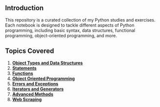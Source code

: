 ## Introduction
This repository is a curated collection of my Python studies and exercises. Each notebook is designed to tackle different aspects of Python programming, including basic syntax, data structures, functional programming, object-oriented programming, and more.

## Topics Covered
1. **[Object Types and Data Structures](https://github.com/nicolassouz4/Python/blob/537f4823f39f306b2476994ab02482a8f920011c/Subjects/01%20-%20Objects%20and%20Data%20Structures.ipynb)**
2. **[Statements](https://github.com/nicolassouz4/Python/blob/af5e3f121c078738905b91ea2c4a39d63d8514ab/Subjects/02%20-%20Statements.ipynb)**
3. **[Functions](https://github.com/nicolassouz4/Python/blob/af5e3f121c078738905b91ea2c4a39d63d8514ab/Subjects/03%20-%20Functions.ipynb)**
4. **[Object Oriented Programming](https://github.com/nicolassouz4/Python/blob/af5e3f121c078738905b91ea2c4a39d63d8514ab/Subjects/04%20-%20Object%20Oriented%20Programming.ipynb)**
5. **[Errors and Exceptions](https://github.com/nicolassouz4/Python/blob/af5e3f121c078738905b91ea2c4a39d63d8514ab/Subjects/05%20-%20Errors%20and%20Exceptions.ipynb)**
6. **[Iterators and Generators](https://github.com/nicolassouz4/Python/blob/af5e3f121c078738905b91ea2c4a39d63d8514ab/Subjects/06%20-%20Iterators%20and%20Generators.ipynb)**
7. **[Advanced Methods](https://github.com/nicolassouz4/Python/blob/af5e3f121c078738905b91ea2c4a39d63d8514ab/Subjects/07%20-%20Advanced%20Python%20Modules.ipynb)**
8. **[Web Scraping](https://github.com/nicolassouz4/Python/blob/af5e3f121c078738905b91ea2c4a39d63d8514ab/Subjects/08%20-%20Web%20Scraping.ipynb)**
